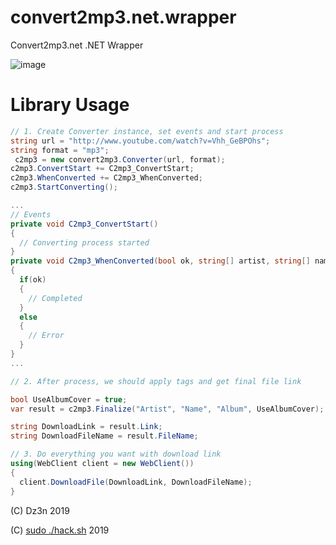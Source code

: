 # convert2mp3.net.wrapper
Convert2mp3.net .NET Wrapper

![image](https://user-images.githubusercontent.com/25367511/50703749-cedb6b00-105d-11e9-97ae-b8fe36b271da.png)

# Library Usage
```csharp
// 1. Create Converter instance, set events and start process
string url = "http://www.youtube.com/watch?v=Vhh_GeBPOhs";
string format = "mp3";
 c2mp3 = new convert2mp3.Converter(url, format);
c2mp3.ConvertStart += C2mp3_ConvertStart;
c2mp3.WhenConverted += C2mp3_WhenConverted;
c2mp3.StartConverting();

...
// Events
private void C2mp3_ConvertStart()
{
  // Converting process started
}
private void C2mp3_WhenConverted(bool ok, string[] artist, string[] name, string album, bool cover, string playSrc)
{
  if(ok)
  {
    // Completed
  }
  else
  {
    // Error
  }
}
...

// 2. After process, we should apply tags and get final file link

bool UseAlbumCover = true;
var result = c2mp3.Finalize("Artist", "Name", "Album", UseAlbumCover);

string DownloadLink = result.Link;
string DownloadFileName = result.FileName;

// 3. Do everything you want with download link
using(WebClient client = new WebClient())
{
  client.DownloadFile(DownloadLink, DownloadFileName);
}
```

(C) Dz3n 2019

(C) [sudo ./hack.sh](https://www.youtube.com/channel/UCU40PNPpo8GBaWQwxtTCEQQ) 2019
